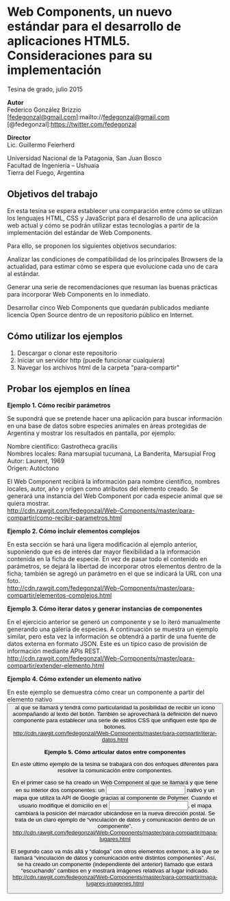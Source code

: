 # Web Components, un nuevo estándar para el desarrollo de aplicaciones HTML5. Consideraciones para su implementación

Tesina de grado, julio 2015

**Autor**  
Federico González Brizzio  
[fedegonzal@gmail.com]:mailto://fedegonzal@gmail.com
[@fedegonzal]:https://twitter.com/fedegonzal

**Director**  
Lic. Guillermo Feierherd 

Universidad Nacional de la Patagonia, San Juan Bosco  
Facultad de Ingeniería – Ushuaia  
Tierra del Fuego, Argentina

## Objetivos del trabajo

En esta tesina se espera establecer una comparación entre cómo se utilizan los lenguajes HTML, CSS y JavaScript para el desarrollo de una aplicación web actual y cómo se podrán utilizar estas tecnologías a partir de la implementación del estándar de Web Components.

Para ello, se proponen los siguientes objetivos secundarios:

Analizar las condiciones de compatibilidad de los principales Browsers de la actualidad, para estimar cómo se espera que evolucione cada uno de cara al estándar.

Generar una serie de recomendaciones que resuman las buenas prácticas para incorporar Web Components en lo inmediato.

Desarrollar cinco Web Components que quedarán publicados mediante licencia Open Source dentro de un repositorio público en Internet.

## Cómo utilizar los ejemplos

1. Descargar o clonar este repositorio
2. Iniciar un servidor http (puede funcionar cualquiera)
3. Navegar los archivos html de la carpeta "para-compartir"

## Probar los ejemplos en línea

**Ejemplo 1. Cómo recibir parámetros**

Se supondrá que se pretende hacer una aplicación para buscar información en una base de datos sobre especies animales en áreas protegidas de Argentina y mostrar los resultados en pantalla, por ejemplo:

Nombre científico: Gastrotheca gracilis  
Nombres locales: Rana marsupial tucumana, La Banderita, Marsupial Frog  
Autor: Laurent, 1969  
Origen: Autóctono  

El Web Component recibirá la información para nombre científico, nombres locales, autor, año y origen como atributos del elemento creado. Se generará una instancia del Web Component por cada especie animal que se quiera mostrar.  
http://cdn.rawgit.com/fedegonzal/Web-Components/master/para-compartir/como-recibir-parametros.html

**Ejemplo 2. Cómo incluir elementos complejos**

En esta sección se hará una ligera modificación al ejemplo anterior, suponiendo que es de interés dar mayor flexibilidad a la información contenida en la ficha de especie. En vez de pasar todo el contenido en parámetros, se dejará la libertad de incorporar otros elementos dentro de la ficha; también se agregó un parámetro en el que se indicará la URL con una foto.  
http://cdn.rawgit.com/fedegonzal/Web-Components/master/para-compartir/elementos-complejos.html

**Ejemplo 3. Cómo iterar datos y generar instancias de componentes**

En el ejercicio anterior se generó un componente y se lo iteró manualmente generando una galería de especies. A continuación se muestra un ejemplo similar, pero esta vez la información se obtendrá a partir de una fuente de datos externa en formato JSON. Este es un típico caso de provisión de información mediante APIs REST.  
http://cdn.rawgit.com/fedegonzal/Web-Components/master/para-compartir/extender-elemento.html

**Ejemplo 4. Cómo extender un elemento nativo**

En este ejemplo se demuestra cómo crear un componente a partir del elemento nativo <button> al que se llamará <button-extended> y tendrá como particularidad la posibilidad de recibir un ícono acompañando al texto del botón. También se aprovechará la definición del nuevo componente para establecer una serie de estilos CSS que unifiquen este tipo de botones.  
http://cdn.rawgit.com/fedegonzal/Web-Components/master/para-compartir/iterar-datos.html

**Ejemplo 5. Cómo articular datos entre componentes**  

En este último ejemplo de la tesina se trabajará con dos enfoques diferentes para resolver la comunicación entre componentes.

En el primer caso se ha creado un Web Component al que se llamará <mapa-lugares> y que tiene en su interior dos componentes: un <input> nativo y un mapa que utiliza la API de Google gracias al componente <google-map> de Polymer. Cuando el usuario modifique el domicilio en el <input>, el mapa cambiará la posición del marcador ubicándose en la nueva dirección postal. Se trata de un claro ejemplo de “vinculación de datos y comunicación dentro de un componente”.  
http://cdn.rawgit.com/fedegonzal/Web-Components/master/para-compartir/mapa-lugares.html

El segundo caso va más allá y “dialoga” con otros elementos externos, a lo que se llamará “vinculación de datos y comunicación entre distintos componentes”. Así, se ha creado un componente (independiente del anterior) llamado <imagenes-google> que estará “escuchando” cambios en <mapa-lugares> y mostrará imágenes relativas al lugar indicado.  
http://cdn.rawgit.com/fedegonzal/Web-Components/master/para-compartir/mapa-lugares-imagenes.html

